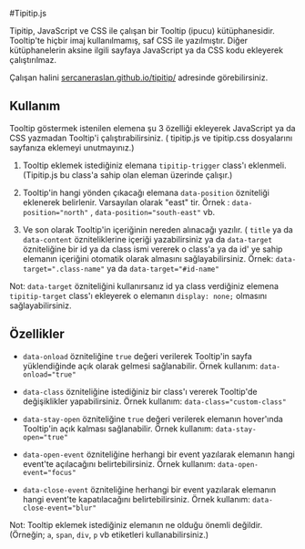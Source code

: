 #Tipitip.js

Tipitip, JavaScript ve CSS ile çalışan bir Tooltip (ipucu) kütüphanesidir. Tooltip'te hiçbir imaj kullanılmamış, saf CSS ile yazılmıştır. Diğer kütüphanelerin aksine ilgili sayfaya JavaScript ya da CSS kodu ekleyerek çalıştırılmaz.

Çalışan halini <a href="https://sercaneraslan.github.io/tipitip/">sercaneraslan.github.io/tipitip/</a> adresinde görebilirsiniz.

## Kullanım

Tooltip göstermek istenilen elemena şu 3 özelliği ekleyerek JavaScript ya da CSS yazmadan Tooltip'i çalıştırabilirsiniz. ( tipitip.js ve tipitip.css dosyalarını sayfanıza eklemeyi unutmayınız.)

1. Tooltip eklemek istediğiniz elemana `tipitip-trigger` class'ı eklenmeli. (Tipitip.js bu class'a sahip olan eleman üzerinde çalışır.)

2. Tooltip'in hangi yönden çıkacağı elemana `data-position` özniteliği eklenerek belirlenir. Varsayılan olarak "east" tir. Örnek : `data-position="north"` , `data-position="south-east"` vb.

3. Ve son olarak Tooltip'in içeriğinin nereden alınacağı yazılır. ( `title` ya da `data-content` özniteliklerine içeriği yazabilirsiniz ya da `data-target` özniteliğine bir id ya da class ismi vererek o class'a ya da id' ye sahip elemanın içeriğini otomatik olarak almasını sağlayabilirsiniz. Örnek: `data-target=".class-name"` ya da `data-target="#id-name"`

Not: `data-target` özniteliğini kullanırsanız id ya class verdiğiniz elemena `tipitip-target` class'ı ekleyerek o elemanın `display: none;` olmasını sağlayabilirsiniz.

## Özellikler

* `data-onload` özniteliğine `true` değeri verilerek Tooltip'in sayfa yüklendiğinde açık olarak gelmesi sağlanabilir. Örnek kullanım: `data-onload="true"`

* `data-class` özniteliğine istediğiniz bir class'ı vererek Tooltip'de değişiklikler yapabilirsiniz. Örnek kullanım: `data-class="custom-class"`

* `data-stay-open` özniteliğine `true` değeri verilerek elemanın hover'ında Tooltip'in açık kalması sağlanabilir. Örnek kullanım: `data-stay-open="true"`

* `data-open-event` özniteliğine herhangi bir event yazılarak elemanın hangi event'te açılacağını belirtebilirsiniz. Örnek kullanım: `data-open-event="focus"`

* `data-close-event` özniteliğine herhangi bir event yazılarak elemanın hangi event'te kapatılacağını belirtebilirsiniz. Örnek kullanım: `data-close-event="blur"`

Not: Tooltip eklemek istediğiniz elemanın ne olduğu önemli değildir. (Örneğin; `a`, `span`, `div`, `p` vb etiketleri kullanabilirsiniz.)
